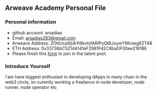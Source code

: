 ## Arweave Academy Personal File

### Personal information

- github account: arsadias
- Email: arsadias283@gmail.com
- Arweave Address: ZOttUcp6jt4rfi6kvhjfARlPyQtRJoywYMceeg6ZT48
- ETH Address: 0x33736bC5214A141eF2981Fd2C8baDF00ee2181BE
- Please finish this [form](https://docs.google.com/forms/d/e/1FAIpQLSfWA5fIIcBgmRppm3jNz5vmf9Mai_QMVil-2pO4r7YKn_Zhtw/viewform?usp=sf_link) to join in the talent pool.

### Introduce Yourself
 i'am have biggest enthusiast in developing dApps in many chain in the web3 circle, im curently working a freelance in node developer, node runner, node operator etc
